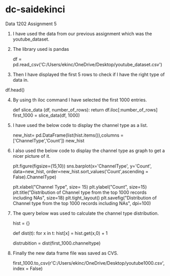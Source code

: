 # dc-saidekinci

Data 1202 Assignment 5

1. I have used the data from our previous assignment which was the youtube_dataset.


2. The library used is pandas

    df = pd.read_csv('C:/Users/ekinc/OneDrive/Desktop/youtube_dataset.csv')


3. Then I have displayed the first 5 rows to check if I have the right type of data in.

df.head()


4. By using th iloc command I have selected the first 1000 entries. 

    def slice_data (df, number_of_rows):
        return df.iloc[:number_of_rows]
        first_1000 = slice_data(df, 1000)


5. I have used the below code to display the channel type as a list.

    new_hist= pd.DataFrame(list(hist.items()),columns = ['ChannelType','Count']) 
    new_hist


6. I also used the below code to display the channel type as graph to get a nicer picture of it.

    plt.figure(figsize=(15,10))
    sns.barplot(x='ChannelType', 
                y='Count', 
                data=new_hist, 
                order=new_hist.sort_values('Count',ascending = False).ChannelType)

    plt.xlabel("Channel Type", size= 15)
    plt.ylabel("Count", size=15)
    plt.title("Distribution of Channel type from the top 1000 records including NAs", size=18)
    plt.tight_layout()
    plt.savefig("Distribution of Channel type from the top 1000 records including NAs", dpi=100)


7. The query below was used to calculate the channel type distribution.

    hist = {}

    def dist(t):
        for x in t:
            hist[x] = hist.get(x,0) + 1

    distrubition = dist(first_1000.channeltype)


8. Finally the new data frame file was saved as CVS.

    first_1000.to_csv(r'C:/Users/ekinc/OneDrive/Desktop/youtube1000.csv', index = False)

     
